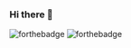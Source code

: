 ### Hi there 👋

<!--
**7yyo/7yyo** is a ✨ _special_ ✨ repository because its `README.md` (this file) appears on your GitHub profile.

Here are some ideas to get you started:

- 🔭 I’m currently working on pingcap
- 🌱 I’m currently learning tidb 
- 👯 I’m looking to collaborate on ...
- 🤔 I’m looking for help with ...
- 💬 Ask me about ...
- 📫 How to reach me: biugesmutmc@outlook.com
- 😄 Pronouns: ...
- ⚡ Fun fact: ...
![forthebadge](https://img.shields.io/badge/%20-JavaScript-green)
![forthebadge](https://img.shields.io/badge/%20-Go-blue)
![forthebadge](https://img.shields.io/badge/%20-Python-blueviolet)   
![forthebadge](https://img.shields.io/badge/%20-MySQL-success)  
-->
![forthebadge](https://img.shields.io/badge/%20-Java-orange) ![forthebadge](https://img.shields.io/badge/%20-Ruby-red)

